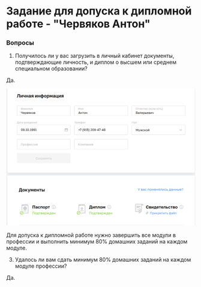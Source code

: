 # Задание для допуска к дипломной работе - "Червяков Антон"

### Вопросы
1. Получилось ли у вас загрузить в личный кабинет документы, подтверждающие личность, и диплом о высшем или среднем специальном образовании?

Да.

![Скриншот-1](https://github.com/BadaBo0m/diplom/blob/main/images/1.png)

Для допуска к дипломной работе нужно завершить все модули в профессии и выполнить минимум 80% домашних заданий на каждом модуле.

3. Удалось ли вам сдать минимум 80% домашних заданий на каждом модуле профессии?

Да.

